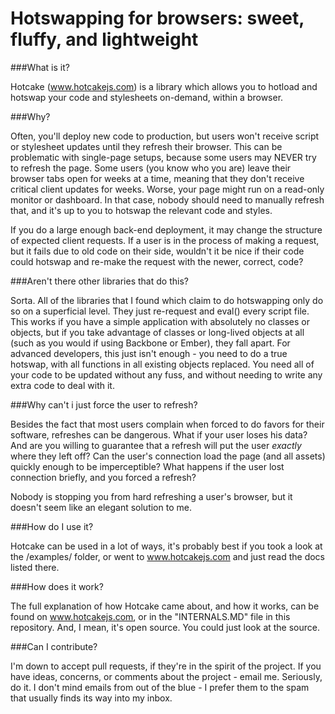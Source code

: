 # Hotswapping for browsers: sweet, fluffy, and lightweight 

###What is it?

Hotcake (www.hotcakejs.com) is a library which allows you to hotload and hotswap your code and stylesheets on-demand, within a browser.

###Why?

Often, you'll deploy new code to production, but users won't receive script or stylesheet updates until they refresh their browser. This can be problematic with single-page setups, because some users may NEVER try to refresh the page. Some users (you know who you are) leave their browser tabs open for weeks at a time, meaning that they don't receive critical client updates for weeks. Worse, your page might run on a read-only monitor or dashboard. In that case, nobody should need to manually refresh that, and it's up to you to hotswap the relevant code and styles.

If you do a large enough back-end deployment, it may change the structure of expected client requests. If a user is in the process of making a request, but it fails due to old code on their side, wouldn't it be nice if their code could hotswap and re-make the request with the newer, correct, code?

###Aren't there other libraries that do this?

Sorta. All of the libraries that I found which claim to do hotswapping only do so on a superficial level. They just re-request and eval() every script file. This works if you have a simple application with absolutely no classes or objects, but if you take advantage of classes or long-lived objects at all (such as you would if using Backbone or Ember), they fall apart. For advanced developers, this just isn't enough - you need to do a true hotswap, with all functions in all existing objects replaced. You need all of your code to be updated without any fuss, and without needing to write any extra code to deal with it.

###Why can't i just force the user to refresh?

Besides the fact that most users complain when forced to do favors for their software, refreshes can be dangerous. What if your user loses his data? And are you willing to guarantee that a refresh will put the user *exactly* where they left off? Can the user's connection load the page (and all assets) quickly enough to be imperceptible? What happens if the user lost connection briefly, and you forced a refresh?

Nobody is stopping you from hard refreshing a user's browser, but it doesn't seem like an elegant solution to me.

###How do I use it?

Hotcake can be used in a lot of ways, it's probably best if you took a look at the /examples/ folder, or went to www.hotcakejs.com and just read the docs listed there.

###How does it work?

The full explanation of how Hotcake came about, and how it works, can be found on www.hotcakejs.com, or in the "INTERNALS.MD" file in this repository. And, I mean, it's open source. You could just look at the source.

###Can I contribute?

I'm down to accept pull requests, if they're in the spirit of the project. If you have ideas, concerns, or comments about the project - email me. Seriously, do it. I don't mind emails from out of the blue - I prefer them to the spam that usually finds its way into my inbox.
